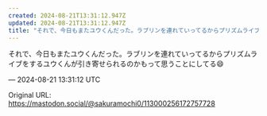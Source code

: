 ```yaml
---
created: 2024-08-21T13:31:12.947Z
updated: 2024-08-21T13:31:12.947Z
title: "それで、今日もまたユウくんだった。ラブリンを連れていってるからプリズムライブをするユウくんが引き寄せられるのかもって思うことにしてる😄[...]"
---
```


<p>それで、今日もまたユウくんだった。ラブリンを連れていってるからプリズムライブをするユウくんが引き寄せられるのかもって思うことにしてる😄</p>

&mdash; 2024-08-21 13:31:12 UTC

Original URL: https://mastodon.social/@sakuramochi0/113000256172757728
